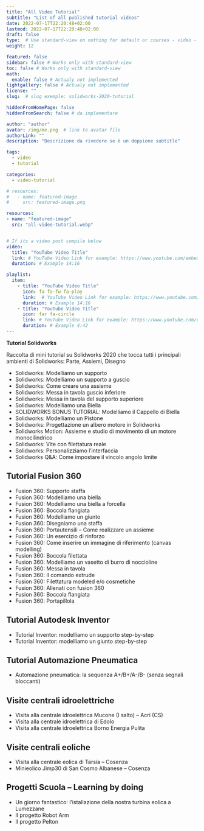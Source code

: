 ```yaml
---
title: "All Video Tutorial"
subtitle: "List of all published tutorial videos"
date: 2022-07-17T22:20:48+02:00
lastmod: 2022-07-17T22:20:48+02:00
draft: false
type:  # Use standard-view on nothing for default or courses - video - landingpage null for list view
weight: 12 

featured: false
sidebar: false # Works only with standard-view
toc: false # Works only with standard-view
math:
  enable: false # Actualy not implemented
lightgallery: false # Actualy not implemented
license: ""
slug:  # slug exemple: solidworks-2020-tutorial

hiddenFromHomePage: false
hiddenFromSearch: false # da implementare

author: "author"
avatar: /img/me.png  # link to avatar file
authorLink: ""
description: "Descrizione da rivedere se è un doppione subtitle"

tags:
  - video
  - tutorial

categories:
  - video-tutorial

# resources:
#   - name: featured-image
#     src: featured-image.png

resources:
- name: "featured-image"
  src: "all-video-tutorial.webp"


# If its a video post compile below
video:
  title: "YouTube Video Title"
  link: # YouTube Video Link for example: https://www.youtube.com/embed/taxItkTlY_0
  duration: # Example 14:16

playlist:
  item:
    - title: "YouTube Video Title"
      icon: fa fa-fw fa-play
      link:  # YouTube Video Link for example: https://www.youtube.com/embed/taxItkTlY_0
      duration: # Example 14:16
    - title: "YouTube Video Title"
      icon: far fa-circle
      link: # YouTube Video Link for example: https://www.youtube.com/embed/taxItkTlY_0
      duration: # Example 4:42
---
```


**Tutorial Solidworks**

Raccolta di mini tutorial su Solidworks 2020 che tocca tutti i principali ambienti di Solidworks: Parte, Assiemi, Disegno

- Solidworks: Modelliamo un supporto
- Solidworks: Modelliamo un supporto a guscio
- Solidworks: Come creare una assieme
- Solidworks: Messa in tavola guscio inferiore
- Solidworks: Messa in tavola del supporto superiore
- Solidworks: Modelliamo una Biella
- SOLIDWORKS BONUS TUTORIAL: Modelliamo il Cappello di Biella
- Solidworks: Modelliamo un Pistone
- Solidworks: Progettazione un albero motore in Solidworks
- Solidworks Motion: Assieme e studio di movimento di un motore monocilindrico
- Solidworks: Vite con filettatura reale
- Solidworks: Personalizziamo l’interfaccia
- Solidworks Q&A: Come impostare il vincolo angolo limite

## Tutorial Fusion 360

- Fusion 360: Supporto staffa
- Fusion 360: Modelliamo una biella
- Fusion 360: Modelliamo una biella a forcella
- Fusion 360: Boccola flangiata
- Fusion 360: Modelliamo un giunto
- Fusion 360: Disegniamo una staffa
- Fusion 360: Portautensili – Come realizzare un assieme
- Fusion 360: Un esercizio di rinforzo
- Fusion 360: Come inserire un immagine di riferimento (canvas modelling)
- Fusion 360: Boccola filettata
- Fusion 360: Modelliamo un vasetto di burro di noccioline
- Fusion 360: Messa in tavola
- Fusion 360: Il comando extrude
- Fusion 360: Filettatura modeled e/o cosmetiche
- Fusion 360: Allenati con fusion 360
- Fusion 360: Boccola flangiata
- Fusion 360: Portapillola

## Tutorial Autodesk Inventor

- Tutorial Inventor: modelliamo un supporto step-by-step
- Tutorial Inventor: modelliamo un giunto step-by-step 

## Tutorial Automazione Pneumatica

- Automazione pneumatica: la sequenza A+/B+/A-/B- (senza segnali bloccanti)

## Visite centrali idroelettriche

- Visita alla centrale idroelettrica Mucone (I salto) – Acri (CS)
- Visita alla centrale idroelettrica di Edolo
- Visita alla centrale idroelettrica Borno Energia Pulita

## Visite centrali eoliche

- Visita alla centrale eolica di Tarsia – Cosenza
- Minieolico Jimp30 di San Cosmo Albanese – Cosenza

## Progetti Scuola – Learning by doing

- Un giorno fantastico: l’istallazione della nostra turbina eolica a Lumezzane
- Il progetto Robot Arm
- Il progetto Pelton